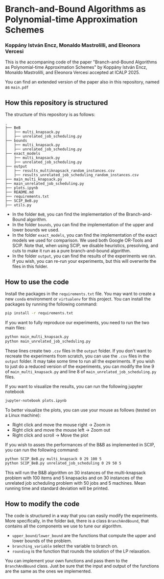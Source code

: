 # Branch-and-Bound Algorithms as Polynomial-time Approximation Schemes

### Koppány István Encz, Monaldo Mastrolilli, and Eleonora Vercesi

This is the accompaning code of the paper "Branch-and-Bound Algorithms as Polynomial-time Approximation Schemes" by Koppány István Encz, Monaldo Mastrolilli, and Eleonora Vercesi accepted at ICALP 2025.

You can find an extended version of the paper also in this repository, named as `main.pdf`

## How this repository is structured
The structure of this repository is as follows:

```text
.
├── BeB
│   ├── multi_knapsack.py
│   ├── unrelated_job_scheduling.py
├── bounds
│   ├── multi_knapsack.py
│   ├── unrelated_job_scheduling.py
├── exact_models
│   ├── multi_knapsack.py
│   ├── unrelated_job_scheduling.py
├── output
│   ├── results_multiknapsack_random_instances.csv
│   ├── results_unrelated_job_scheduling_random_instances.csv
├── main_multi_knapsack.py
├── main_unrelated_job_scheduling.py
├── plots.ipynb
├── README.md
├── requirements.txt
├── SCIP_BeB.py
├── utils.py
```

-  In the folder `BeB`, you can find the implementation of the Branch-and-Bound algorithm.
- In the folder `bounds`, you can find the implementation of the upper and lower bounds we used.
- In the folder `exact_models`, you can find the implementation of the exact models we used for comparison. We used both Google OR-Tools and SCIP. Note that, when using SCIP, we disable heuristics, presolving, and cuts to make it run as a pure branch-and-bound algorithm.
- In the folder `output`, you can find the results of the experiments we ran. If you wish, you can re-run your experiments, but this will overwrite the files in this folder.

## How to use the code
Install the packages in the `requirements.txt` file. You may want to create a new `conda` environment or `virtualenv` for this project. You can install the packages by running the following command:
```bash
pip install -r requirements.txt
```

If you want to fully reproduce our experiments, you need to run the two main files:

```bash
python main_multi_knapsack.py
python main_unrelated_job_scheduling.py
```
These lines create two `.csv` files in the `output` folder. If you don't want to recreate the experiments from scratch, you can use the `.csv` files in the `output` folder.
It may take some time to run all the experiments. If you wish to just do a reduced version of the experiments, you can modify the line 9 of `main_multi_knapsack.py` and line 8 of `main_unrelated_job_scheduling.py` files.

If you want to visualize the results, you can run the following jupyter notebook
```bash
jupyter-notebook plots.ipynb
```
To better visualize the plots, you can use your mouse as follows (tested on a Linux machine):
- Right click and move the mouse right → Zoom in
- Right click and move the mouse left → Zoom out
- Right click and scroll → Move the plot

If you wish to asses the performances of the B&B as implemented in SCIP, you can run the following command:
```bash
python SCIP_BeB.py multi_knapsack 0 29 100 5
python SCIP_BeB.py unrelated_job_scheduling 0 29 50 5
```
This will run the B&B algorithm on 30 instances of the multi-knapsack problem with 100 items and 5 knapsacks and on 30 instances of the unrelated job scheduling problem with 50 jobs and 5 machines. Mean running time and standard deviation will be printed.

## How to modify the code
The code is structured in a way that you can easily modify the experiments. 
More specifically, in the folder `BeB`, there is a class `BranchAndBound`, that contains all the components we use to tune our algorithm. 

- `upper_bound/lower_bound` are the functions that compute the upper and lower bounds of the problem.
- `branching_variable` select the variable to branch on.
- `rounding` is the function that rounds the solution of the LP relaxation.

You can implement your own functions and pass them to the `BranchAndBound` class. Just be sure that the input and output of the functions are the same as the ones we implemented.
